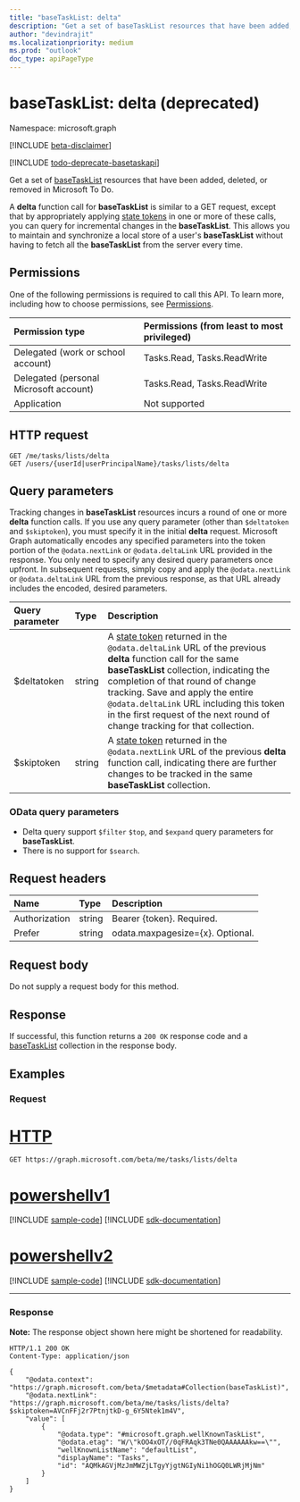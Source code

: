 ```yaml
---
title: "baseTaskList: delta"
description: "Get a set of baseTaskList resources that have been added, deleted, or removed in Microsoft To Do."
author: "devindrajit"
ms.localizationpriority: medium
ms.prod: "outlook"
doc_type: apiPageType
---
```


# baseTaskList: delta (deprecated)
Namespace: microsoft.graph

[!INCLUDE [beta-disclaimer](../../includes/beta-disclaimer.md)]

[!INCLUDE [todo-deprecate-basetaskapi](../includes/todo-deprecate-basetaskapi.md)]

Get a set of [baseTaskList](../resources/basetasklist.md) resources that have been added, deleted, or removed in Microsoft To Do.

A **delta** function call for **baseTaskList** is similar to a GET request, except that by appropriately applying [state tokens](/graph/delta-query-overview) in one or more of these calls, 
you can query for incremental changes in the **baseTaskList**. This allows you to maintain and synchronize a local store of a user's **baseTaskList** without having to fetch all the **baseTaskList** from the server every time.

## Permissions
One of the following permissions is required to call this API. To learn more, including how to choose permissions, see [Permissions](/graph/permissions-reference).

|Permission type|Permissions (from least to most privileged)|
|:---|:---|
|Delegated (work or school account)|Tasks.Read, Tasks.ReadWrite|
|Delegated (personal Microsoft account)|Tasks.Read, Tasks.ReadWrite|
|Application|Not supported|

## HTTP request

<!-- {
  "blockType": "ignored"
}
-->
``` http
GET /me/tasks/lists/delta
GET /users/{userId|userPrincipalName}/tasks/lists/delta
```

## Query parameters

Tracking changes in **baseTaskList** resources incurs a round of one or more **delta** function calls. If you use any query parameter 
(other than `$deltatoken` and `$skiptoken`), you must specify 
it in the initial **delta** request. Microsoft Graph automatically encodes any specified parameters 
into the token portion of the `@odata.nextLink` or `@odata.deltaLink` URL provided in the response. 
You only need to specify any desired query parameters once upfront. 
In subsequent requests, simply copy and apply the `@odata.nextLink` or `@odata.deltaLink` URL from the previous response, as that URL already 
includes the encoded, desired parameters.

| Query parameter    | Type |Description|
|:---------------|:--------|:----------|
| $deltatoken | string | A [state token](/graph/delta-query-overview) returned in the `@odata.deltaLink` URL of the previous **delta** function call for the same **baseTaskList** collection, indicating the completion of that round of change tracking. Save and apply the entire `@odata.deltaLink` URL including this token in the first request of the next round of change tracking for that collection.|
| $skiptoken | string | A [state token](/graph/delta-query-overview) returned in the `@odata.nextLink` URL of the previous **delta** function call, indicating there are further changes to be tracked in the same **baseTaskList** collection. |

### OData query parameters

- Delta query support `$filter` `$top`, and `$expand` query parameters for **baseTaskList**. 
- There is no support for `$search`. 

## Request headers
| Name       | Type | Description |
|:---------------|:----------|:----------|
| Authorization  | string  | Bearer {token}. Required. |
| Prefer | string  | odata.maxpagesize={x}. Optional. |

## Request body
Do not supply a request body for this method.

## Response

If successful, this function returns a `200 OK` response code and a [baseTaskList](../resources/basetasklist.md) collection in the response body.

## Examples

### Request

# [HTTP](#tab/http)
<!-- {
  "blockType": "request",
  "name": "basetasklist_delta"
}
-->
``` http
GET https://graph.microsoft.com/beta/me/tasks/lists/delta
```

# [powershellv1](#tab/powershellv1)
[!INCLUDE [sample-code](../includes/snippets/powershellv1/basetasklist-delta-powershellv1-snippets.md)]
[!INCLUDE [sdk-documentation](../includes/snippets/snippets-sdk-documentation-link.md)]

# [powershellv2](#tab/powershellv2)
[!INCLUDE [sample-code](../includes/snippets/powershellv2/basetasklist-delta-powershellv2-snippets.md)]
[!INCLUDE [sdk-documentation](../includes/snippets/snippets-sdk-documentation-link.md)]

---



### Response
**Note:** The response object shown here might be shortened for readability.
<!-- {
  "blockType": "response",
  "truncated": true,
  "@odata.type": "Collection(microsoft.graph.baseTaskList)"
}
-->
``` http
HTTP/1.1 200 OK
Content-Type: application/json

{
    "@odata.context": "https://graph.microsoft.com/beta/$metadata#Collection(baseTaskList)",
    "@odata.nextLink": "https://graph.microsoft.com/beta/me/tasks/lists/delta?$skiptoken=AVCnFFj2r7PtnjtkD-g_6Y5Ntek1m4V",
    "value": [
        {
            "@odata.type": "#microsoft.graph.wellKnownTaskList",
            "@odata.etag": "W/\"kOO4xOT//0qFRAqk3TNe0QAAAAAAkw==\"",
            "wellKnownListName": "defaultList",
            "displayName": "Tasks",
            "id": "AQMkAGVjMzJmMWZjLTgyYjgtNGIyNi1hOGQ0LWRjMjNm"
        }
    ]
}
```

